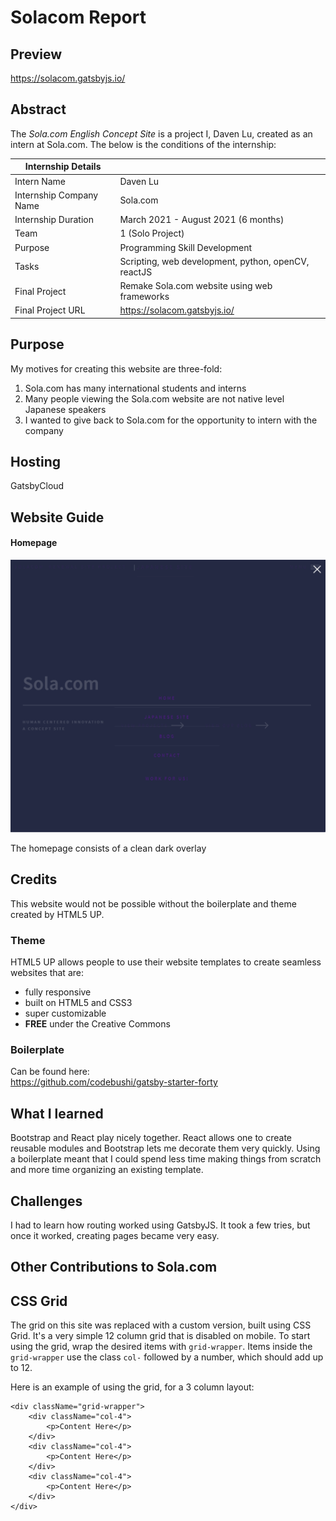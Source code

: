 # Solacom Report 

## Preview

https://solacom.gatsbyjs.io/

## Abstract

The *Sola.com English Concept Site* is a project I, Daven Lu, created as an intern at Sola.com. The below is the conditions of the internship:

| Internship Details      |                                                     |
| ----------------------- | --------------------------------------------------- |
| Intern Name             | Daven Lu                                            |
| Internship Company Name | Sola.com                                            |
| Internship Duration     | March 2021 - August 2021 (6 months)                 |
| Team                    | 1 (Solo Project)                                    |
| Purpose                 | Programming Skill Development                       |
| Tasks                   | Scripting, web development, python, openCV, reactJS |
| Final Project           | Remake Sola.com website using web frameworks        |
| Final Project URL       | https://solacom.gatsbyjs.io/                        |

## Purpose

My motives for creating this website are three-fold:

1. Sola.com has many international students and interns
2. Many people viewing the Sola.com website are not native level Japanese speakers
3. I wanted to give back to Sola.com for the opportunity to intern with the company

## Hosting

GatsbyCloud

## Website Guide

#### Homepage

![Homepage](homepage.gif) 

The homepage consists of a clean dark overlay 



## Credits

This website would not be possible without the boilerplate and theme created by HTML5 UP. 

### Theme
HTML5 UP allows people to use their website templates to create seamless websites that are:

- fully responsive
- built on HTML5 and CSS3
- super customizable
- **FREE** under the Creative Commons

### Boilerplate
Can be found here:  
https://github.com/codebushi/gatsby-starter-forty


## What I learned
Bootstrap and React play nicely together. React allows one to create reusable modules and Bootstrap lets me decorate them very quickly. 
Using a boilerplate meant that I could spend less time making things from scratch and more time organizing an existing template. 


## Challenges
I had to learn how routing worked using GatsbyJS. It took a few tries, but once it worked, creating pages became very easy. 


## Other Contributions to Sola.com




## CSS Grid

The grid on this site was replaced with a custom version, built using CSS Grid. It's a very simple 12 column grid that is disabled on mobile. To start using the grid, wrap the desired items with `grid-wrapper`. Items inside the `grid-wrapper` use the class `col-` followed by a number, which should add up to 12.

Here is an example of using the grid, for a 3 column layout:

```
<div className="grid-wrapper">
    <div className="col-4">
        <p>Content Here</p>
    </div>
    <div className="col-4">
        <p>Content Here</p>
    </div>
    <div className="col-4">
        <p>Content Here</p>
    </div>
</div>
```
